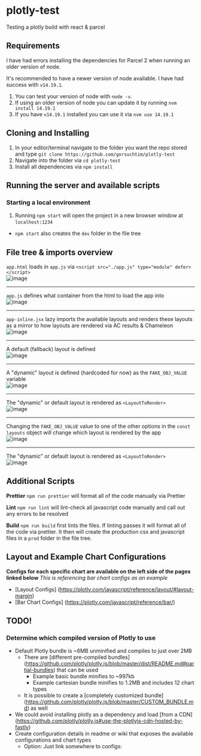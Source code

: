 # plotly-test

Testing a plotly build with react &amp; parcel

## Requirements

I have had errors installing the dependencies for Parcel 2 when running an older version of node.

It's recommended to have a newer version of node available. I have had success with `v14.19.1`.

1. You can test your version of node with `node -v`.
2. If using an older version of node you can update it by running `nvm install 14.19.1`
3. If you have `v14.19.1` installed you can use it via `nvm use 14.19.1`

## Cloning and Installing

1. In your editor/terminal navigate to the folder you want the repo stored and type `git clone https://github.com/gorsuchtim/plotly-test`
2. Navigate into the folder via `cd plotly-test`
3. Install all dependencies via `npm install`

## Running the server and available scripts

### Starting a local environment

1. Running `npm start` will open the project in a new browser window at `localhost:1234`

- `npm start` also creates the `dev` folder in the file tree

## File tree & imports overview

`app.html` loads in `app.js` via `<script src="./app.js" type="module" defer></script>`
<br>
![image](https://user-images.githubusercontent.com/9575252/179277657-e3999687-f79c-4168-9fd7-3bda3dc5475f.png)

---

`app.js` defines what container from the html to load the app into 
<br>
![image](https://user-images.githubusercontent.com/9575252/179277624-a4115e3f-e549-4f9d-b1e4-8e7d06ff0ec3.png)

---

`app-inline.jsx` lazy imports the available layouts and renders these layouts as a mirror to how layouts are rendered via AC results & Chameleon
<br>
![image](https://user-images.githubusercontent.com/9575252/179281182-6a9dac10-deeb-43fe-8503-f07603526c6d.png)

---

A default (fallback) layout is defined
<br>
![image](https://user-images.githubusercontent.com/9575252/179277775-f7fa8fd3-a72a-4cb9-8a4c-3988fab65a39.png)

---

A "dynamic" layout is defined (hardcoded for now) as the `FAKE_OBJ_VALUE` variable
<br>
![image](https://user-images.githubusercontent.com/9575252/179277822-b2f5dfb9-8970-4aa4-a0cc-e265ceeab960.png)

---

The "dynamic" or default layout is rendered as `<LayoutToRender>`
<br>
![image](https://user-images.githubusercontent.com/9575252/179278048-0cd5bdcf-8daf-4aef-846e-2db2096ae736.png)

---

Changing the `FAKE_OBJ_VALUE` value to one of the other options in the `const layouts` object will change which layout is rendered by the app
<br>
![image](https://user-images.githubusercontent.com/9575252/179278258-99c54149-f732-4c33-87a7-8509127244de.png)

---

The "dynamic" or default layout is rendered as `<LayoutToRender>`
<br>
![image](https://user-images.githubusercontent.com/9575252/179278346-4b88acbb-ac83-46aa-a1b3-d9829f69015d.png)


## Additional Scripts

**Prettier**
`npm run prettier` will format all of the code manually via Prettier

**Lint**
`npm run lint` will lint-check all javascript code manually and call out any errors to be resolved

**Build**
`npm run build` first lints the files. If linting passes it will format all of the code via prettier. It then will create the production css and javascript files in a `prod` folder in the file tree.

## Layout and Example Chart Configurations

**Configs for each specific chart are available on the left side of the pages linked below**
_This is referencing bar chart configs as an example_

- [Layout Configs] (https://plotly.com/javascript/reference/layout/#layout-margin)
- [Bar Chart Configs] (https://plotly.com/javascript/reference/bar/)

## TODO!

### Determine which compiled version of Plotly to use

- Default Plotly bundle is ~6MB unminified and compiles to just over 2MB
  - There are [different pre-compiled bundles] (https://github.com/plotly/plotly.js/blob/master/dist/README.md#partial-bundles) that can be used
    - Example basic bundle minifies to ~997kb
    - Example cartesian bundle minifies to 1.2MB and includes 12 chart types
  - It is possible to create a [completely customized bundle] (https://github.com/plotly/plotly.js/blob/master/CUSTOM_BUNDLE.md) as well
- We could avoid installing plotly as a dependency and load [from a CDN] (https://github.com/plotly/plotly.js#use-the-plotlyjs-cdn-hosted-by-fastly)
- Create configuration details in readme or wiki that exposes the available configurations and chart types
  - Option: Just link somewhere to configs:

